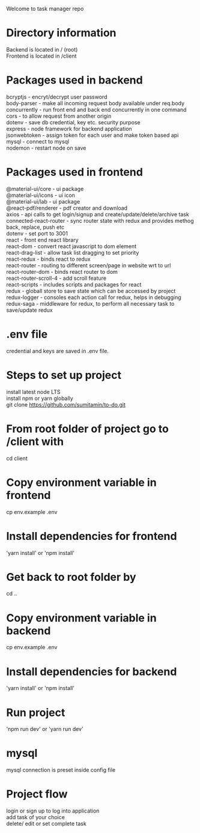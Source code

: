 Welcome to task manager repo

# Directory information
Backend is located in / (root)  
Frontend is located in /client

# Packages used in backend
bcryptjs - encryt/decrypt user password  
body-parser - make all incoming request body available under req.body  
concurrently - run front end and back end concurrently in one command  
cors - to allow request from another origin  
dotenv - save db credential, key etc. security purpose  
express - node framework for backend application  
jsonwebtoken - assign token for each user and make token based api  
mysql - connect to mysql  
nodemon - restart node on save  

# Packages used in frontend
@material-ui/core - ui package  
@material-ui/icons - ui icon  
@material-ui/lab - ui package  
@react-pdf/renderer - pdf creator and download  
axios - api calls to get login/signup and create/update/delete/archive task  
connected-react-router - sync router state with redux and provides methog back, replace, push etc  
dotenv - set port to 3001  
react - front end react library  
react-dom - convert react javascript to dom element  
react-drag-list - allow task list dragging to set priority  
react-redux - binds react to redux  
react-router - routing to different screen/page in website wrt to url  
react-router-dom - binds react router to dom  
react-router-scroll-4 - add scroll feature  
react-scripts - includes scripts and packages for react  
redux - globall store to save state which can be accessed by project  
redux-logger - consoles each action call for redux, helps in debugging  
redux-saga - middleware for redux, to perform all necessary task to save/update redux  

# .env file
credential and keys are saved in .env file.    

# Steps to set up project
install latest node LTS  
install npm or yarn globally  
git clone https://github.com/sumitamin/to-do.git

# From root folder of project go to /client with
cd client  

# Copy environment variable in frontend
cp env.example .env

# Install dependencies for frontend
'yarn install' or 'npm install'  

# Get back to root folder by
cd ..  

# Copy environment variable in backend
cp env.example .env

# Install dependencies for backend
'yarn install' or 'npm install'  

# Run project
'npm run dev' or 'yarn run dev'  

# mysql
mysql connection is preset inside config file

# Project flow
login or sign up to log into application  
add task of your choice  
delete/ edit or set complete task
